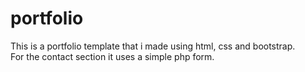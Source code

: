 # portfolio
This is a portfolio template that i made using html, css and bootstrap.<br>
For the contact section it uses a simple php form.
